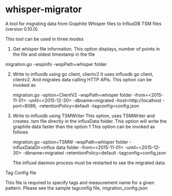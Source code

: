 # whisper-migrator
A tool for migrating data from Graphite Whisper files to InfluxDB TSM files (version 0.10.0).

This tool can be used in three modes

1. Get whisper file information. This option displays, number of points in the file
  and oldest timestamp in the file

  migration.go -wspinfo -wspPath=whisper folder

2. Write to influxdb using go client, clientv2
  It uses influxdb go client, clientv2. And migrates data calling HTTP APIs.
  This option can be invoked as

   migration.go -option=ClientV2 -wspPath=whisper folder -from=<2015-11-01> -until=<2015-12-30> -dbname=migrated
     -host=http://localhost -port=8086, -retentionPolicy=default -tagconfig=config.json

3. Write to influxdb using TSMWriter
   This option, uses TSMWriter and creates .tsm file directly in the influxData folder.
   This option will write the graphite data faster than the option 1
   This option can be invoked as follows

    migration.go -option=TSMW -wspPath=whisper folder -influxDataDir=influx data folder -from=<2015-11-01> -until=<2015-12-30>
      -dbname=migrated -retentionPolicy=default -tagconfig=config.json

    The influxd daemon process must be restarted to see the migrated data.

Tag Config file

  This file is required to specify tags and measurement name for a given pattern. Please see the sample tagconfig file, migration_config.json
